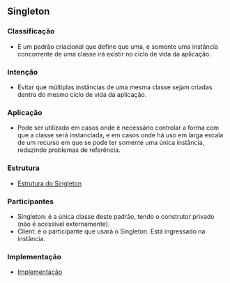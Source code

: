 ## Singleton

### Classificação

- É um padrão criacional que define que uma, e somente uma instância concorrente de uma classe irá existir no ciclo de vida da aplicação. 

### Intenção

- Evitar que múltiplas instâncias de uma mesma classe sejam criadas dentro do mesmo ciclo de vida da aplicação. 

### Aplicação

- Pode ser utilizado em casos onde é necessário controlar a forma com que a classe será instanciada, e em casos onde há uso em larga escala de um recurso em que se pode ter somente uma única instância, reduzindo problemas de referência. 

### Estrutura

- [Estrutura do Singleton](https://prnt.sc/upi3o8)

### Participantes

- Singleton: é a única classe deste padrão, tendo o construtor privado (não é acessível externamente).
- Client: é o participante que usará o Singleton. Está ingressado na instância.

### Implementação

- [Implementação](https://github.com/diabrantes/ProgramacaoAvancadaCCO/tree/master/Singleton/exemplo)
